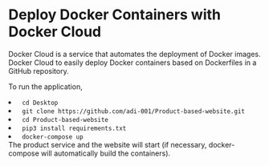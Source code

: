# Deploy Docker Containers with Docker Cloud

Docker Cloud is a service that automates the deployment of Docker images.
Docker Cloud to easily deploy Docker containers based on Dockerfiles in a GitHub repository.


To run the application, 
<li> <code> cd Desktop </code> </li>
<li> <code> git clone https://github.com/adi-001/Product-based-website.git </code> </li>
<li> <code> cd Product-based-website </code> </li>
<li> <code> pip3 install requirements.txt </code> </li>
<li> <code> docker-compose up </code></li>
The product service and the website will start (if necessary, docker-compose will automatically build the containers).
